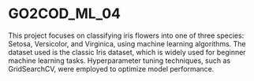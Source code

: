 # GO2COD_ML_04
This project focuses on classifying iris flowers into one of three species: Setosa, Versicolor, and Virginica, using machine learning algorithms. The dataset used is the classic Iris dataset, which is widely used for beginner machine learning tasks. Hyperparameter tuning techniques, such as GridSearchCV, were employed to optimize model performance.
